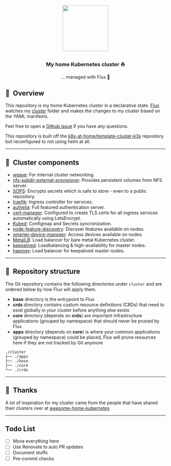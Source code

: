 <div align="center">

<img src="https://camo.githubusercontent.com/5b298bf6b0596795602bd771c5bddbb963e83e0f/68747470733a2f2f692e696d6775722e636f6d2f7031527a586a512e706e67" align="center" width="144px" height="144px"/>

### My home Kubernetes cluster :sailboat:
... managed with Flux :robot:

</div>

## :book:&nbsp; Overview

This repository _is_ my home Kubernetes cluster in a declarative state. [Flux](https://github.com/fluxcd/flux2) watches my [cluster](./cluster/) folder and makes the changes to my cluster based on the YAML manifests.

Feel free to open a [Github issue](https://github.com/budimanjojo/home-cluster/issues/new/choose) if you have any questions.

This repository is built off the [k8s-at-home/template-cluster-k3s](https://github.com/k8s-at-home/template-cluster-k3s) repository but reconfigured to not using helm at all.

---

## :art:&nbsp; Cluster components

  - [weave](https://www.weave.works/product/enterprise-kubernetes-platform/): For internal cluster networking.
  - [nfs-subdir-external-provisioner](https://github.com/kubernetes-sigs/nfs-subdir-external-provisioner): Provides persistent volumes from NFS server.
  - [SOPS](https://toolkit.fluxcd.io/guides/mozilla-sops/): Encrypts secrets which is safe to store - even to a public repository.
  - [traefik](https://github.com/traefik/traefik): Ingress controller for services.
  - [authelia](https://www.authelia.com/): Full featured authentication server.
  - [cert-manager](https://cert-manager.io/docs/): Configured to create TLS certs for all ingress services automatically using LetsEncrypt.
  - [Kubed](https://appscode.com/products/kubed/): Configmap and Secrets syncronization.
  - [node-feature-discovery](https://github.com/kubernetes-sigs/node-feature-discovery): Discover features available on nodes.
  - [smarter-device-manager](https://gitlab.com/arm-research/smarter/smarter-device-manager): Access devices available on nodes.
  - [MetalLB](https://metallb.universe.tf/): Load balancer for bare metal Kubernetes cluster.
  - [keepalived](https://github.com/acassen/keepalived): Loadbalancing & high-availability for master nodes.
  - [haproxy](http://www.haproxy.org/): Load balancer for keepalived master nodes.
  
---

## :open_file_folder:&nbsp; Repository structure

The Git repository contains the following directories under `cluster` and are ordered below by how Flux will apply them.

- **base** directory is the entrypoint to Flux
- **crds** directory contains custom resource definitions (CRDs) that need to exist globally in your cluster before anything else exists
- **core** directory (depends on **crds**) are important infrastructure applications (grouped by namespace) that should never be pruned by Flux
- **apps** directory (depends on **core**) is where your common applications (grouped by namespace) could be placed, Flux will prune resources here if they are not tracked by Git anymore

```
./cluster
├── ./apps
├── ./base
├── ./core
└── ./crds
```

---

## :handshake:&nbsp; Thanks

A lot of inspiration for my cluster came from the people that have shared their clusters over at [awesome-home-kubernetes](https://github.com/k8s-at-home/awesome-home-kubernetes)

---

## Todo List

- [ ] Move everything here
- [ ] Use Renovate to auto PR updates
- [ ] Document stuffs
- [ ] Pre-commit checks
